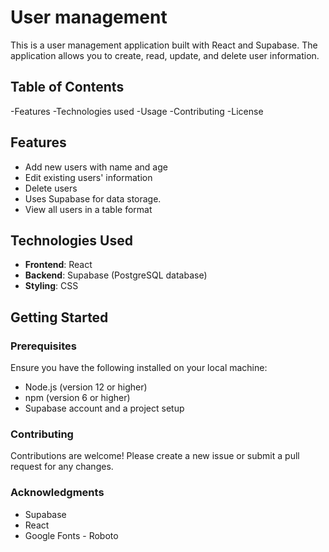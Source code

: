 # User management
 This is a user management application built with React and Supabase. The application allows you to create, read, update, and delete user information.

## Table of Contents

-Features
-Technologies used
-Usage
-Contributing
-License

## Features

- Add new users with name and age
- Edit existing users' information
- Delete users
- Uses Supabase for data storage.
- View all users in a table format

## Technologies Used

- **Frontend**: React
- **Backend**: Supabase (PostgreSQL database)
- **Styling**: CSS

## Getting Started

### Prerequisites

Ensure you have the following installed on your local machine:

- Node.js (version 12 or higher)
- npm (version 6 or higher)
- Supabase account and a project setup

### Contributing

Contributions are welcome! Please create a new issue or submit a pull request for any changes.

### Acknowledgments

- Supabase
- React
- Google Fonts - Roboto
